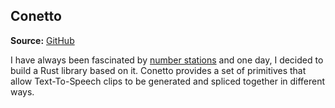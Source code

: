 ## Conetto

**Source:** [GitHub](https://github.com/vandesm14/conetto)

I have always been fascinated by [number stations](https://en.wikipedia.org/wiki/Numbers_station) and one day, I decided to build a Rust library based on it. Conetto provides a set of primitives that allow Text-To-Speech clips to be generated and spliced together in different ways.
